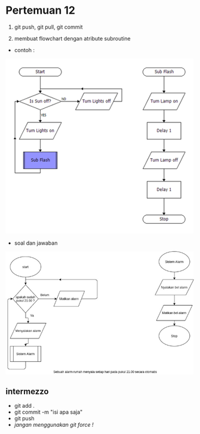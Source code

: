 # Pertemuan 12

1. git push, git pull, git commit

2. membuat flowchart dengan atribute subroutine

- contoh :

![pic1](light_flow_chart.png)

- soal dan jawaban

![pic2](flowchart_subroutine.jpg)


## intermezzo
- git add .
- git commit -m "isi apa saja"
- git push
- _jangan menggunakan git force !_